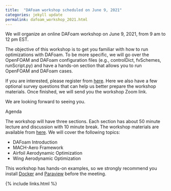 ```yaml
---
title:  "DAFoam workshop scheduled on June 9, 2021"
categories: jekyll update
permalink: dafoam_workshop_2021.html
---
```


We will organize an online DAFoam workshop on June 9, 2021, from 9 am to 12 pm EST.

The objective of this workshop is to get you familiar with how to run optimizations with DAFoam. To be more specific, we will go over the OpenFOAM and DAFoam configuration files (e.g., controlDict, fvSchemes, runScript.py) and have a hands-on section that allows you to run OpenFOAM and DAFoam cases. 

If you are interested, please register from [here](https://forms.gle/zc92G9kpQAVGpd6f8). Here we also have a few optional survey questions that can help us better prepare the workshop materials. Once finished, we will send you the workshop Zoom link. 

We are looking forward to seeing you.

Agenda

The workshop will have three sections. Each section has about 50 minute lecture and discussion with 10 minute break. The workshop materials are available from [here](https://github.com/DAFoam/workshops). We will cover the following topics:

- DAFoam Introduction
- MACH-Aero Framework
- Airfoil Aerodynamic Optimization
- Wing Aerodynamic Optimization

This workshop has hands-on examples, so we strongly recommend you install [Docker](https://dafoam.github.io/mydoc_get_started_download_docker.html) and [Paraview](https://www.paraview.org/download/) before the meeting.


{% include links.html %}
